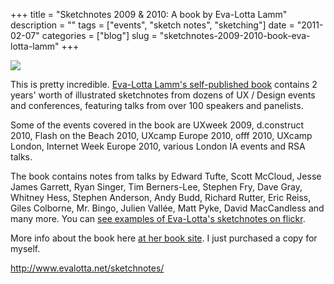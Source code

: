 +++
title = "Sketchnotes 2009 & 2010: A book by Eva-Lotta Lamm"
description = ""
tags = ["events", "sketch notes", "sketching"]
date = "2011-02-07"
categories = ["blog"]
slug = "sketchnotes-2009-2010-book-eva-lotta-lamm"
+++



  <div class="notebook-screenshot"><a href="http://www.evalotta.net/sketchnotes/"><img src="//konigi.com/media/bluga/wt4d5072685bd0e_large.jpg"/></a></div><p>This is pretty incredible. <a href="http://www.evalotta.net/sketchnotes/">Eva-Lotta Lamm's self-published book</a> contains 2 years' worth of illustrated sketchnotes from dozens of UX / Design events and conferences, featuring talks from over 100 speakers and panelists.</p>

<p>Some of the events covered in the book are UXweek 2009, d.construct 2010, Flash on the Beach 2010, UXcamp Europe 2010, offf 2010, UXcamp London, Internet Week Europe 2010, various London IA events and RSA talks.</p>

<p>The book contains notes from talks by Edward Tufte, Scott McCloud, Jesse James Garrett, Ryan Singer, Tim Berners-Lee, Stephen Fry, Dave Gray, Whitney Hess, Stephen Anderson, Andy Budd, Richard Rutter, Eric Reiss, Giles Colborne, Mr. Bingo, Julien Vallée, Matt Pyke, David MacCandless and many more. You can <a href="http://www.flickr.com/photos/evalottchen/sets/72157607235674386/with/5349497683/">see examples of Eva-Lotta's sketchnotes on flickr</a>.</p>

<p>More info about the book here <a href="http://www.evalotta.net/sketchnotes/">at her book site</a>. I just purchased a copy for myself.</p>

    
  <a href="http://www.evalotta.net/sketchnotes/">http://www.evalotta.net/sketchnotes/</a>
